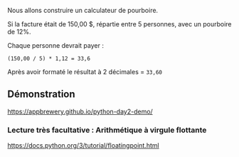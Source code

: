 Nous allons construire un calculateur de pourboire.

Si la facture était de 150,00 $, répartie entre 5 personnes, avec un pourboire de 12%.

Chaque personne devrait payer :

`(150,00 / 5) * 1,12 = 33,6`

Après avoir formaté le résultat à 2 décimales = `33,60`

## Démonstration
https://appbrewery.github.io/python-day2-demo/

### Lecture très facultative : Arithmétique à virgule flottante
https://docs.python.org/3/tutorial/floatingpoint.html